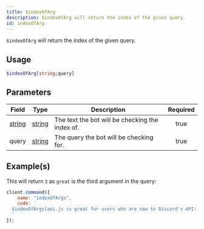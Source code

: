 ```yaml
---
title: $indexOfArg
description: $indexOfArg will return the index of the given query.
id: indexOfArg
---
```


`$indexOfArg` will return the index of the given query.

## Usage

```php
$indexOfArg[string;query]
```

## Parameters

| Field                                                                                             | Type                                                                                              | Description                                     | Required |
| ------------------------------------------------------------------------------------------------- | ------------------------------------------------------------------------------------------------- | ----------------------------------------------- | :------: |
| [string](https://developer.mozilla.org/en-US/docs/Web/JavaScript/Reference/Global_Objects/String) | [string](https://developer.mozilla.org/en-US/docs/Web/JavaScript/Reference/Global_Objects/String) | The text the bot will be checking the index of. |   true   |
| query                                                                                             | [string](https://developer.mozilla.org/en-US/docs/Web/JavaScript/Reference/Global_Objects/String) | The query the bot will be checking for.         |   true   |

## Example(s)

This will return `3` as `great` is the third argument in the query:

```javascript
client.command({
    name: "indexOfArgs",
    code: `
  $indexOfArgs[aoi.js is great for users who are new to Discord's API!;great]
  `
});
```
